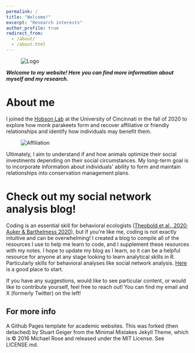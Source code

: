 ```yaml
---
permalink: /
title: "Welcome!"
excerpt: "Research interests"
author_profile: true
redirect_from: 
  - /about/
  - /about.html
---
```

<figure>
  <img src="https://github.com/claireloconnell/claireloconnell.github.io/assets/78130420/c8dd2dd5-2a87-4d28-8364-ed56efd7c87f"
 alt="Logo">
</figure>

_**Welcome to my website! Here you can find more information about myself and my research.**_

About me
======

I joined the [Hobson Lab](http://hobsonresearch.com/) at the University of Cincinnati in the fall of 2020 to explore how monk parakeets form and recover affiliative or friendly relationships and identify how individuals may benefit them. 

<figure>
  <img src="https://github.com/claireloconnell/claireloconnell.github.io/assets/78130420/30ca2c3d-011d-4133-8455-9a2d3d06cc74"
 alt="Affiliation">
</figure>

Ultimately, I aim to understand if and how animals optimize their social investments depending on their social circumstances. My long-term goal is to incorporate information about individuals' ability to form and maintain relationships into conservation management plans.  


**Check out my social network analysis blog!** 
======
Coding is an essential skill for behavioral ecologists ([Theobold et al., 2020](https://www.tandfonline.com/doi/full/10.1080/10691898.2020.1854636); [Auker & Barthelmess 2020](https://esajournals.onlinelibrary.wiley.com/doi/10.1002/ecs2.3060)), but if you're like me, coding is not exactly intuitive and can be overwhelming! I created a blog to compile all of the resources I use to help me learn to code, and I supplement these resources with my notes. I hope to update my blog as I learn, so it can be a helpful resource for anyone at any stage looking to learn analytical skills in R. Particularly skills for behavioral analyses like social network analysis. [Here](http://claireloconnell.github.io/posts/2021/12/SNArepository/) is a good place to start.

If you have any suggestions, would like to see particular content, or would like to contribute yourself, feel free to reach out! You can find my email and X (formerly Twitter) on the left!

For more info
------
A Github Pages template for academic websites. This was forked (then detached) by Stuart Geiger from the Minimal Mistakes Jekyll Theme, which is © 2016 Michael Rose and released under the MIT License. See LICENSE.md.
